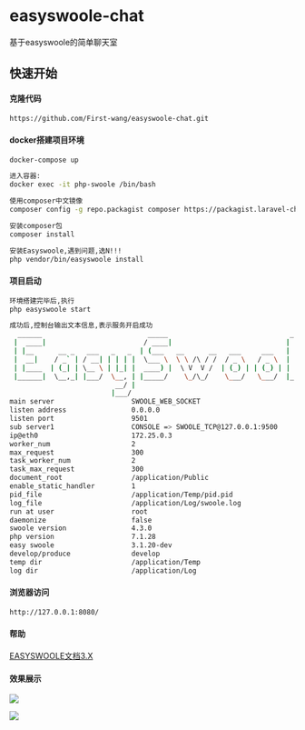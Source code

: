 # easyswoole-chat

基于easyswoole的简单聊天室

## 快速开始

#### 克隆代码

```bash
https://github.com/First-wang/easyswoole-chat.git
```

#### docker搭建项目环境

```bash
docker-compose up
```

```bash
进入容器:
docker exec -it php-swoole /bin/bash

使用composer中文镜像
composer config -g repo.packagist composer https://packagist.laravel-china.org

安装composer包
composer install

安装Easyswoole,遇到问题,选N!!!
php vendor/bin/easyswoole install
```

#### 项目启动

```bash
环境搭建完毕后,执行
php easyswoole start

成功后,控制台输出文本信息,表示服务开启成功
  ______                          _____                              _
 |  ____|                        / ____|                            | |
 | |__      __ _   ___   _   _  | (___   __      __   ___     ___   | |   ___
 |  __|    / _` | / __| | | | |  \___ \  \ \ /\ / /  / _ \   / _ \  | |  / _ \
 | |____  | (_| | \__ \ | |_| |  ____) |  \ V  V /  | (_) | | (_) | | | |  __/
 |______|  \__,_| |___/  \__, | |_____/    \_/\_/    \___/   \___/  |_|  \___|
                          __/ |
                         |___/
main server                   SWOOLE_WEB_SOCKET
listen address                0.0.0.0
listen port                   9501
sub server1                   CONSOLE => SWOOLE_TCP@127.0.0.1:9500
ip@eth0                       172.25.0.3
worker_num                    2
max_request                   300
task_worker_num               2
task_max_request              300
document_root                 /application/Public
enable_static_handler         1
pid_file                      /application/Temp/pid.pid
log_file                      /application/Log/swoole.log
run at user                   root
daemonize                     false
swoole version                4.3.0
php version                   7.1.28
easy swoole                   3.1.20-dev
develop/produce               develop
temp dir                      /application/Temp
log dir                       /application/Log
```

#### 浏览器访问

```bash
http://127.0.0.1:8080/
```

#### 帮助

[EASYSWOOLE文档3.X](https://www.easyswoole.com/Manual/3.x/Cn/_book/Introduction/install.html)

#### 效果展示

![](http://wdy-blog-file.test.upcdn.net/images/chat_xg1.png)

![](http://wdy-blog-file.test.upcdn.net/images/chat_xg2.png)
